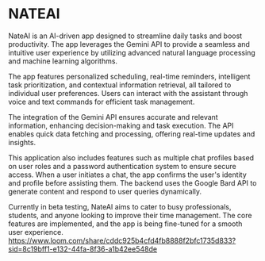 # NATEAI
NateAI is an AI-driven app designed to streamline daily tasks and boost productivity. The app leverages the Gemini API to provide a seamless and intuitive user experience by utilizing advanced natural language processing and machine learning algorithms.

The app features personalized scheduling, real-time reminders, intelligent task prioritization, and contextual information retrieval, all tailored to individual user preferences. Users can interact with the assistant through voice and text commands for efficient task management.

The integration of the Gemini API ensures accurate and relevant information, enhancing decision-making and task execution. The API enables quick data fetching and processing, offering real-time updates and insights.

This application also includes features such as multiple chat profiles based on user roles and a password authentication system to ensure secure access. When a user initiates a chat, the app confirms the user's identity and profile before assisting them. The backend uses the Google Bard API to generate content and respond to user queries dynamically.

Currently in beta testing, NateAI aims to cater to busy professionals, students, and anyone looking to improve their time management. The core features are implemented, and the app is being fine-tuned for a smooth user experience.
https://www.loom.com/share/cddc925b4cfd4fb8888f2bfc1735d833?sid=8c19bff1-e132-44fa-8f36-a1b42ee548de
